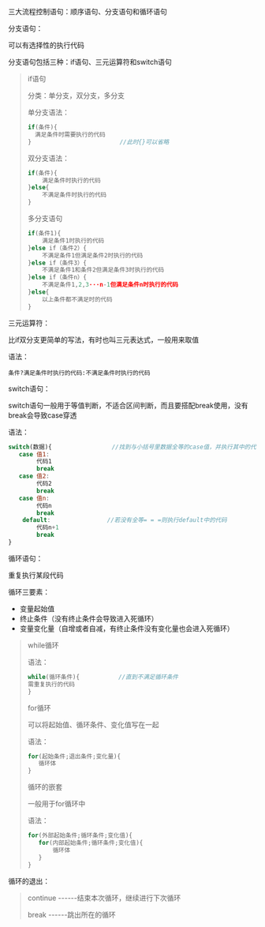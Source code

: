 三大流程控制语句：顺序语句、分支语句和循环语句

分支语句：

可以有选择性的执行代码

分支语句包括三种：if语句、三元运算符和switch语句

> if语句
>
> 分类：单分支，双分支，多分支
>
> 单分支语法：
>
> ```JavaScript
> if(条件){
> 	满足条件时需要执行的代码
> }							//此时{}可以省略
> ```
>
> 双分支语法：
>
> ~~~JavaScript
> if(条件){
>     满足条件时执行的代码
> }else{
>     不满足条件时执行的代码
> }
> ~~~
>
> 多分支语句
>
> ~~~JavaScript
> if(条件1){
>     满足条件1时执行的代码
> }else if（条件2）{
>     不满足条件1但满足条件2时执行的代码
> }else if（条件3）{
>     不满足条件1和条件2但满足条件3时执行的代码
> }else if（条件n）{
>     不满足条件1,2,3···n-1但满足条件n时执行的代码
> }else{
>     以上条件都不满足时的代码
> }
> ~~~

三元运算符：

比if双分支更简单的写法，有时也叫三元表达式，一般用来取值

语法：

`条件?满足条件时执行的代码:不满足条件时执行的代码`

switch语句：

switch语句一般用于等值判断，不适合区间判断，而且要搭配break使用，没有break会导致case穿透

语法：

```javascript
switch(数据){					//找到与小括号里数据全等的case值，并执行其中的代码
​	case 值1:
		代码1
		break
​	case 值2:
		代码2
		break
​	case 值n:
		代码n
		break
	default:				//若没有全等= = =则执行default中的代码
		代码n+1
		break
}					
```

循环语句：

重复执行某段代码

循环三要素：

- 变量起始值
- 终止条件（没有终止条件会导致进入死循环）
- 变量变化量（自增或者自减，有终止条件没有变化量也会进入死循环）

>while循环
>
>语法：
>
>~~~JavaScript
>while(循环条件){			//直到不满足循环条件
>需重复执行的代码
>}
>~~~
>
>for循环
>
>可以将起始值、循环条件、变化值写在一起
>
>语法：
>
>~~~JavaScript
>for(起始条件;退出条件;变化量){
>    循环体
>}
>~~~
>
>循环的嵌套
>
>一般用于for循环中
>
>语法：
>
>~~~JavaScript
>for(外部起始条件;循环条件;变化值){
>    for(内部起始条件;循环条件;变化值){
>        循环体
>    }
>}
>~~~
>
>

循环的退出：

> continue	------结束本次循环，继续进行下次循环
>
> break		 ------跳出所在的循环
